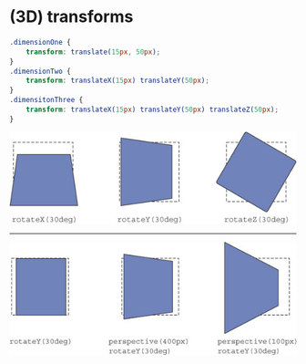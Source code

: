 # (3D) transforms

```css
.dimensionOne {
    transform: translate(15px, 50px);
}
.dimensionTwo {
    transform: translateX(15px) translateY(50px);
}
.dimensitonThree {
    transform: translateX(15px) translateY(50px) translateZ(50px);
}
```

![rotate3D](./image/rotate3d.jpeg)

---

![rotate3Dperspective](./image/rotate3dperspective.jpeg)